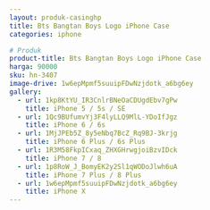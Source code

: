 ```yaml
---
layout: produk-casinghp
title: Bts Bangtan Boys Logo iPhone Case
categories: iphone

# Produk
product-title: Bts Bangtan Boys Logo iPhone Case
harga: 90000
sku: hn-3407
image-drive: 1w6epMpmf5suuipFDwNzjdotk_a6bg6ey
gallery:
  - url: 1kp8KtYU_IR3CnlrBNeOaCDUgdEbv7gPw
    title: iPhone 5 / 5s / SE
  - url: 1Qc9BUfumvYj3F4lyLLQ9MlL-YDoIfJgz
    title: iPhone 6 / 6s
  - url: 1MjJPEb5Z_8y5eNbq7BcZ_Rq9BJ-3krjg
    title: iPhone 6 Plus / 6s Plus
  - url: 1R3M58FkpICxaq_ZHXGHrwgjoiBzvIDck
    title: iPhone 7 / 8
  - url: 1p8RoW_J_BomyEK2y2Sl1qWODoJlwh6uA
    title: iPhone 7 Plus / 8 Plus
  - url: 1w6epMpmf5suuipFDwNzjdotk_a6bg6ey
    title: iPhone X
---
```

